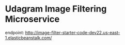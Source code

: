 # Udagram Image Filtering Microservice

endpoint: http://image-filter-starter-code-dev22.us-east-1.elasticbeanstalk.com/
